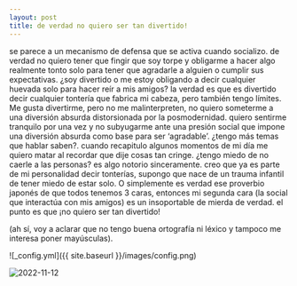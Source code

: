 ```yaml
---
layout: post
title: de verdad no quiero ser tan divertido!
---
```


se parece a un mecanismo de defensa que se activa cuando socializo. de verdad no quiero tener que fingir que soy torpe y obligarme a hacer algo realmente tonto solo para tener que agradarle a alguien o cumplir sus expectativas. ¿soy divertido o me estoy obligando a decir cualquier huevada solo para hacer reír a mis amigos? la verdad es que es divertido decir cualquier tontería que fabrica mi cabeza, pero también tengo límites. Me gusta divertirme, pero no me malinterpreten, no quiero someterme a una diversión absurda distorsionada por la posmodernidad. quiero sentirme tranquilo por una vez y no subyugarme ante una presión social que impone una diversión absurda como base para ser ‘agradable’. ¿tengo más temas que hablar saben?. cuando recapitulo algunos momentos de mi día me quiero matar al recordar que dije cosas tan cringe. ¿tengo miedo de no caerle a las personas? es algo notorio sinceramente. creo que ya es parte de mi personalidad decir tonterías, supongo que nace de un trauma infantil de tener miedo de estar solo. O simplemente es verdad ese proverbio japonés de que todos tenemos 3 caras, entonces mi segunda cara (la social que interactúa con mis amigos) es un insoportable de mierda de verdad. 
el punto es que ¡no quiero ser tan divertido! 

(ah sí, voy a aclarar que no tengo buena ortografía ni léxico y tampoco me interesa poner mayúsculas).

![_config.yml]({{ site.baseurl }}/images/config.png)


![2022-11-12](https://user-images.githubusercontent.com/117706083/201497005-7165564e-7538-4115-b230-4178dcecb567.png)
